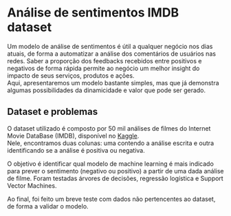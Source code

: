 # Análise de sentimentos IMDB dataset

Um modelo de análise de sentimentos é útil a qualquer negócio nos dias atuais, de forma a automatizar a análise dos comentários de usuários nas redes. Saber a proporção dos feedbacks recebidos entre positivos e negativos de forma rápida permite ao negócio um melhor insight do impacto de seus serviços, produtos e ações.  
Aqui, apresentaremos um modelo bastante simples, mas que já demonstra algumas possibilidades da dinamicidade e valor que pode ser gerado.

## Dataset e problemas

O dataset utilizado é composto por 50 mil análises de filmes do Internet Movie DataBase (IMDB), disponível no [Kaggle](https://www.kaggle.com/code/taha07/sentiment-analysis-imdb-movie-reviews).  
Nele, encontramos duas colunas: uma contendo a análise escrita e outra identificando se a análise é positiva ou negativa.

O objetivo é identificar qual modelo de machine learning é mais indicado para prever o sentimento (negativo ou positivo) a partir de uma dada análise de filme. Foram testadas árvores de decisões, regressão logística e Support Vector Machines.  

Ao final, foi feito um breve teste com dados não pertencentes ao dataset, de forma a validar o modelo.
